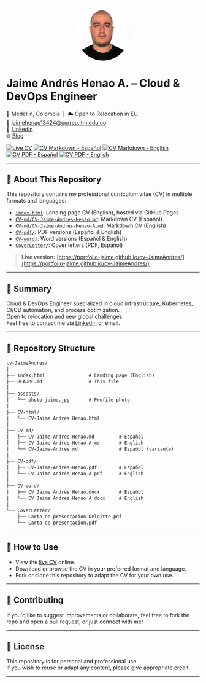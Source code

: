 <p align="center">
  <img src="assests/photo-jaime.jpg" alt="Jaime Andrés Henao" width="140" style="border-radius: 50%;">
</p>

# Jaime Andrés Henao A. – Cloud & DevOps Engineer

📍 Medellín, Colombia &nbsp;|&nbsp; ☁️ Open to Relocation in EU  
📧 jaimehenao13424@correo.itm.edu.co  
🔗 [LinkedIn](https://www.linkedin.com/in/jaimehenao8126)  
🌐 [Blog](https://jaimehenao2681.wordpress.com)

[![Live CV](https://img.shields.io/badge/Live_CV-GitHub_Pages-blue?logo=github)](https://portfolio-jaime.github.io/cv-JaimeAndres/)
[![CV Markdown - Español](https://img.shields.io/badge/CV-Español-green)](./CV-md/CV-Jaime-Andres-Henao.md)
[![CV Markdown - English](https://img.shields.io/badge/CV-English-blue)](./CV-md/CV-Jaime-Andres-Henao-A.md)
[![CV PDF - Español](https://img.shields.io/badge/CV-PDF--Español-red)](./CV-pdf/CV-Jaime-Andres-Henao.pdf)
[![CV PDF - English](https://img.shields.io/badge/CV-PDF--English-blue)](./CV-pdf/CV-Jaime-Andres-Henao-A.pdf)

---

## 📄 About This Repository

This repository contains my professional curriculum vitae (CV) in multiple formats and languages:

- [`index.html`](index.html): Landing page CV (English), hosted via GitHub Pages    
- [`CV-md/CV-Jaime-Andres-Henao.md`](CV-md/CV-Jaime-Andres-Henao.md): Markdown CV (Español)  
- [`CV-md/CV-Jaime-Andres-Henao-A.md`](CV-md/CV-Jaime-Andres-Henao-A.md): Markdown CV (English)  
- [`CV-pdf/`](CV-pdf/): PDF versions (Español & English)  
- [`CV-word/`](CV-word/): Word versions (Español & English)  
- [`CoverLetter/`](CoverLetter/): Cover letters (PDF, Español)

> **Live version:** [https://portfolio-jaime.github.io/cv-JaimeAndres/](https://portfolio-jaime.github.io/cv-JaimeAndres/)

---

## 🧠 Summary

Cloud & DevOps Engineer specialized in cloud infrastructure, Kubernetes, CI/CD automation, and process optimization.  
Open to relocation and new global challenges.  
Feel free to contact me via [LinkedIn](https://www.linkedin.com/in/jaimehenao8126) or email.

---

## 📂 Repository Structure

```
cv-JaimeAndres/
│
├── index.html                # Landing page (English)
├── README.md                 # This file
│
├── assests/
│   └── photo-jaime.jpg       # Profile photo
│
├── CV-html/
│   └── CV-Jaime Andres Henao.html
│
├── CV-md/
│   ├── CV-Jaime-Andres-Henao.md         # Español
│   ├── CV-Jaime-Andres-Henao-A.md       # English
│   └── CV-Jaime-Andres.md               # Español (variante)
│
├── CV-pdf/
│   ├── CV-Jaime-Andres-Henao.pdf        # Español
│   └── CV-Jaime-Andres-Henao-A.pdf      # English
│
├── CV-word/
│   ├── CV Jaime Andres Henao.docx       # Español
│   └── CV Jaime Andres Henao A.docx     # English
│
└── CoverLetter/
    ├── Carta de presentacion Deloitte.pdf
    └── Carta de presentacion.pdf
```

---

## 🚀 How to Use

- View the [live CV](https://portfolio-jaime.github.io/cv-JaimeAndres/) online.
- Download or browse the CV in your preferred format and language.
- Fork or clone this repository to adapt the CV for your own use.

---

## 🤝 Contributing

If you'd like to suggest improvements or collaborate, feel free to fork the repo and open a pull request, or just connect with me!

---

## 📜 License

This repository is for personal and professional use.  
If you wish to reuse or adapt any content, please give appropriate credit.

---
